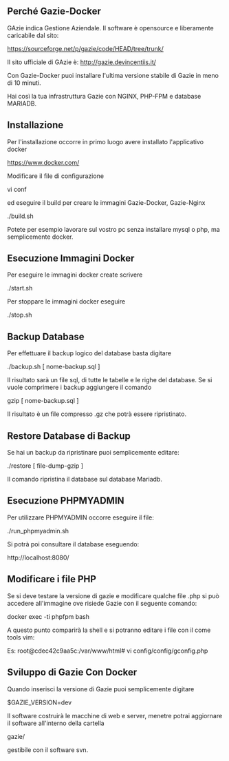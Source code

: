 Perché Gazie-Docker
-------------------
GAzie indica Gestione Aziendale.
Il software è opensource e liberamente caricabile dal sito:

https://sourceforge.net/p/gazie/code/HEAD/tree/trunk/

Il sito ufficiale di GAzie è: http://gazie.devincentiis.it/

Con Gazie-Docker puoi installare l'ultima versione
stabile di Gazie in meno di 10 minuti.

Hai così la tua infrastruttura Gazie con NGINX, PHP-FPM e database MARIADB.


Installazione
------------

Per l'installazione occorre in primo luogo avere installato
l'applicativo docker

https://www.docker.com/


Modificare il file di configurazione

vi conf

ed eseguire il build per creare le immagini Gazie-Docker, Gazie-Nginx

./build.sh

Potete per esempio lavorare sul vostro pc senza installare mysql o php, ma semplicemente docker.

Esecuzione Immagini Docker
--------------------------

Per eseguire le immagini docker create scrivere

./start.sh

Per stoppare le immagini docker eseguire

./stop.sh

Backup Database
---------------

Per effettuare il backup logico del database basta digitare

./backup.sh [ nome-backup.sql ]

Il risultato sarà un file sql, di tutte le tabelle e le righe
del database.
Se si vuole comprimere i backup aggiungere il comando

gzip [ nome-backup.sql ]

Il risultato è un file compresso .gz che potrà essere ripristinato.


Restore Database di Backup
--------------------------

Se hai un backup da ripristinare puoi semplicemente editare:

./restore [ file-dump-gzip ]

Il comando ripristina il database sul database Mariadb.

Esecuzione PHPMYADMIN
---------------------

Per utilizzare PHPMYADMIN occorre eseguire il file:

./run_phpmyadmin.sh

Si potrà poi consultare il database eseguendo:

http://localhost:8080/

Modificare i file PHP
---------------------

Se si deve testare la versione di gazie e modificare qualche file .php
si può accedere all'immagine ove risiede Gazie con il seguente comando:

docker exec  -ti phpfpm bash

A questo punto comparirà la shell e si potranno editare i file con il
come tools vim:

Es:
root@cdec42c9aa5c:/var/www/html# vi config/config/gconfig.php

Sviluppo di Gazie Con Docker
----------------------------

Quando inserisci la versione di Gazie puoi semplicemente digitare

$GAZIE_VERSION=dev

Il software costruirà le macchine di web e server, menetre potrai aggiornare il software all'interno della cartella

gazie/

gestibile con il software svn.


